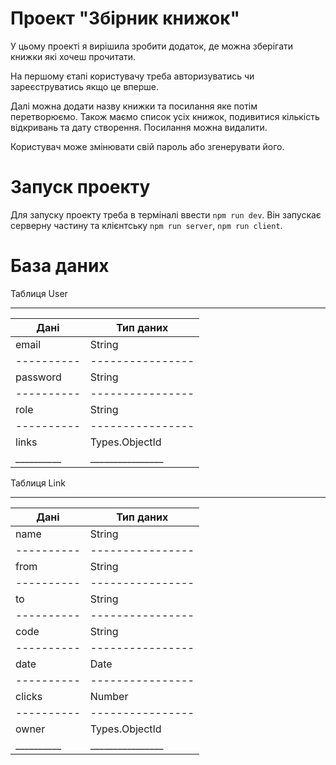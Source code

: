 # Проект "Збірник книжок"

У цьому проекті я вирішила зробити додаток, де можна зберігати книжки які хочеш прочитати.

На першому єтапі користувачу треба авторизуватись чи зареєструватись якщо це вперше.

Далі можна додати назву книжки та посилання яке потім перетворюємо.
Також маємо список усіх книжок, подивитися кількість відкривань та дату створення. Посилання можна видалити.

Користувач може змінювати свій пароль або згенерувати його.

# Запуск проекту
Для запуску проекту треба в терміналі ввести `npm run dev`. 
Він запускає серверну частину та клієнтську `npm run server`, `npm run client`.

# База даних
 Таблиця User
 ____________________________
| **Дані** | **Тип даних**  |
|----------|----------------|
| email    | String         |
|----------|----------------|
| password | String         |
|----------|----------------|
| role     | String         |
|----------|----------------|
| links    | Types.ObjectId |
|__________|________________|

Таблиця Link
 ____________________________
| **Дані** | **Тип даних**  |
|----------|----------------|
| name     | String         |
|----------|----------------|
| from     | String         |
|----------|----------------|
| to       | String         |
|----------|----------------|
| code     | String         |
|----------|----------------|
| date     | Date           |
|----------|----------------|
| clicks   | Number         |
|----------|----------------|
| owner    | Types.ObjectId |
|__________|________________|